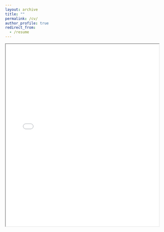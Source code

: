 ```yaml
---
layout: archive
title: ""
permalink: /cv/
author_profile: true
redirect_from:
  - /resume
---
```



<iframe src="./files/CV_of_Dahou_EN.pdf" width="100%" height="600px"></iframe>


<!-- Work experience

{% include base_path %}

<h1 style="color:crimson"> Education </h1>

* Ph.D in computer science at Wuhan University of Technology, Wuhan, Hubei, China. 2019
* M.S. in computer science and intelligent systems from the University of Ahmad Draia, Adrar, Algeria in 2014
* B.S. in computer science and intelligent systems from the University of Ahmad Draia, Adrar, Algeria in 2012

***

<h1 style="color:crimson"> Work experience </h1>

* Fall 2019 - Now: Assistant professor
  * School of Mathematics & Computer Science.
  * University of Ahmed Draia, Adrar, Algeria.

***

<h1 style="color:crimson"> Teaching </h1>

  <ul>{% for post in site.teaching %}
    {% include archive-single-cv.html %}
  {% endfor %}</ul>

***

<h1 style="color:crimson"> Publications </h1>

  <ul>{% for post in site.publications %}
    {% include archive-single-cv.html %}
  {% endfor %}</ul>

<!-- Work experience
======
* Summer 2015: Research Assistant
  * Github University
  * Duties included: Tagging issues
  * Supervisor: Professor Git

* Fall 2015: Research Assistant
  * Github University
  * Duties included: Merging pull requests
  * Supervisor: Professor Hub
  
Skills
======
* Skill 1
* Skill 2
  * Sub-skill 2.1
  * Sub-skill 2.2
  * Sub-skill 2.3
* Skill 3


  
Talks
======
  <ul>{% for post in site.talks %}
    {% include archive-single-talk-cv.html %}
  {% endfor %}</ul>
  
Teaching
======
  <ul>{% for post in site.teaching %}
    {% include archive-single-cv.html %}
  {% endfor %}</ul>
  
Service and leadership
======
* Currently signed in to 43 different slack teams -->
